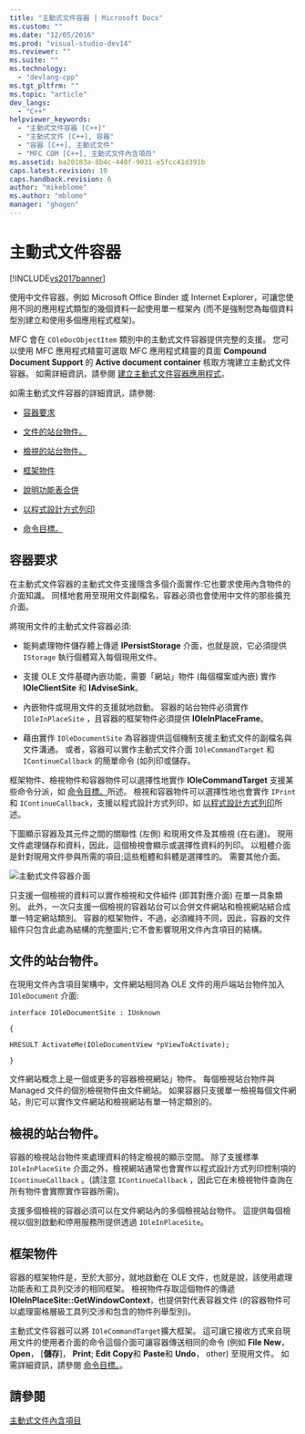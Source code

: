 ```yaml
---
title: "主動式文件容器 | Microsoft Docs"
ms.custom: ""
ms.date: "12/05/2016"
ms.prod: "visual-studio-dev14"
ms.reviewer: ""
ms.suite: ""
ms.technology: 
  - "devlang-cpp"
ms.tgt_pltfrm: ""
ms.topic: "article"
dev_langs: 
  - "C++"
helpviewer_keywords: 
  - "主動式文件容器 [C++]"
  - "主動式文件 [C++], 容器"
  - "容器 [C++], 主動式文件"
  - "MFC COM [C++], 主動式文件內含項目"
ms.assetid: ba20183a-8b4c-440f-9031-e5fcc41d391b
caps.latest.revision: 10
caps.handback.revision: 6
author: "mikeblome"
ms.author: "mblome"
manager: "ghogen"
---
```

# 主動式文件容器
[!INCLUDE[vs2017banner](../assembler/inline/includes/vs2017banner.md)]

使用中文件容器，例如 Microsoft Office Binder 或 Internet Explorer，可讓您使用不同的應用程式類型的幾個資料一起使用單一框架內 \(而不是強制您為每個資料型別建立和使用多個應用程式框架\)。  
  
 MFC 會在 `COleDocObjectItem` 類別中的主動式文件容器提供完整的支援。  您可以使用 MFC 應用程式精靈可選取 MFC 應用程式精靈的頁面 **Compound Document Support** 的 **Active document container** 核取方塊建立主動式文件容器。  如需詳細資訊，請參閱 [建立主動式文件容器應用程式](../mfc/creating-an-active-document-container-application.md)。  
  
 如需主動式文件容器的詳細資訊，請參閱:  
  
-   [容器要求](#container_requirements)  
  
-   [文件的站台物件。](#document_site_objects)  
  
-   [檢視的站台物件。](#view_site_objects)  
  
-   [框架物件](#frame_object)  
  
-   [說明功能表合併](../mfc/help-menu-merging.md)  
  
-   [以程式設計方式列印](../mfc/programmatic-printing.md)  
  
-   [命令目標。](../mfc/message-handling-and-command-targets.md)  
  
##  <a name="container_requirements"></a> 容器要求  
 在主動式文件容器的主動式文件支援隱含多個介面實作:它也要求使用內含物件的介面知識。  同樣地套用至現用文件副檔名，容器必須也會使用中文件的那些擴充介面。  
  
 將現用文件的主動式文件容器必須:  
  
-   能夠處理物件儲存體上傳遞 **IPersistStorage** 介面，也就是說，它必須提供 `IStorage` 執行個體寫入每個現用文件。  
  
-   支援 OLE 文件基礎內嵌功能，需要「網站」物件 \(每個檔案或內嵌\) 實作 **IOleClientSite** 和 **IAdviseSink**。  
  
-   內嵌物件或現用文件的支援就地啟動。  容器的站台物件必須實作 `IOleInPlaceSite` ，且容器的框架物件必須提供 **IOleInPlaceFrame**。  
  
-   藉由實作 `IOleDocumentSite` 為容器提供這個機制支援主動式文件的副檔名與文件溝通。  或者，容器可以實作主動式文件介面 `IOleCommandTarget` 和 `IContinueCallback` 的簡單命令 \(如列印或儲存。  
  
 框架物件、檢視物件和容器物件可以選擇性地實作 **IOleCommandTarget** 支援某些命令分派，如 [命令目標。](../mfc/message-handling-and-command-targets.md)所述。  檢視和容器物件可以選擇性地也會實作 `IPrint` 和 `IContinueCallback`，支援以程式設計方式列印，如 [以程式設計方式列印](../mfc/programmatic-printing.md)所述。  
  
 下圖顯示容器及其元件之間的關聯性 \(左側\) 和現用文件及其檢視 \(在右邊\)。  現用文件處理儲存和資料，因此，這個檢視會顯示或選擇性資料的列印。  以粗體介面是針對現用文件參與所需的項目;這些粗體和斜體是選擇性的。  需要其他介面。  
  
 ![主動式文件容器介面](../mfc/media/vc37gj1.png "vc37gj1")  
  
 只支援一個檢視的資料可以實作檢視和文件組件 \(即其對應介面\) 在單一具象類別。  此外，一次只支援一個檢視的容器站台可以合併文件網站和檢視網站結合成單一特定網站類別。  容器的框架物件，不過，必須維持不同，因此，容器的文件組件只包含此處為結構的完整圖片;它不會影響現用文件內含項目的結構。  
  
##  <a name="document_site_objects"></a> 文件的站台物件。  
 在現用文件內含項目架構中，文件網站相同為 OLE 文件的用戶端站台物件加入 `IOleDocument` 介面:  
  
 `interface IOleDocumentSite : IUnknown`  
  
 `{`  
  
 `HRESULT ActivateMe(IOleDocumentView *pViewToActivate);`  
  
 `}`  
  
 文件網站概念上是一個或更多的容器檢視網站」物件。  每個檢視站台物件與 Managed 文件的個別檢視物件由文件網站。  如果容器只支援單一檢視每個文件網站，則它可以實作文件網站和檢視網站有單一特定類別的。  
  
##  <a name="view_site_objects"></a> 檢視的站台物件。  
 容器的檢視站台物件來處理資料的特定檢視的顯示空間。  除了支援標準 `IOleInPlaceSite` 介面之外，檢視網站通常也會實作以程式設計方式列印控制項的 `IContinueCallback` 。\(請注意 `IContinueCallback` ，因此它在未檢視物件查詢在所有物件會實際實作容器所需\)。  
  
 支援多個檢視的容器必須可以在文件網站內的多個檢視站台物件。  這提供每個檢視以個別啟動和停用服務所提供透過 `IOleInPlaceSite`。  
  
##  <a name="frame_object"></a> 框架物件  
 容器的框架物件是，至於大部分，就地啟動在 OLE 文件，也就是說，該使用處理功能表和工具列交涉的相同框架。  檢視物件存取這個物件的傳遞 **IOleInPlaceSite::GetWindowContext**，也提供對代表容器文件 \(的容器物件可以處理窗格層級工具列交涉和包含的物件列舉型別\)。  
  
 主動式文件容器可以將 `IOleCommandTarget`擴大框架。  這可讓它接收方式來自現用文件的使用者介面的命令這個介面可讓容器傳送相同的命令 \(例如 **File New**， **Open**， \[**儲存**\]， **Print**; **Edit Copy**和 **Paste**和 **Undo**， other\) 至現用文件。  如需詳細資訊，請參閱 [命令目標。](../mfc/message-handling-and-command-targets.md)。  
  
## 請參閱  
 [主動式文件內含項目](../mfc/active-document-containment.md)